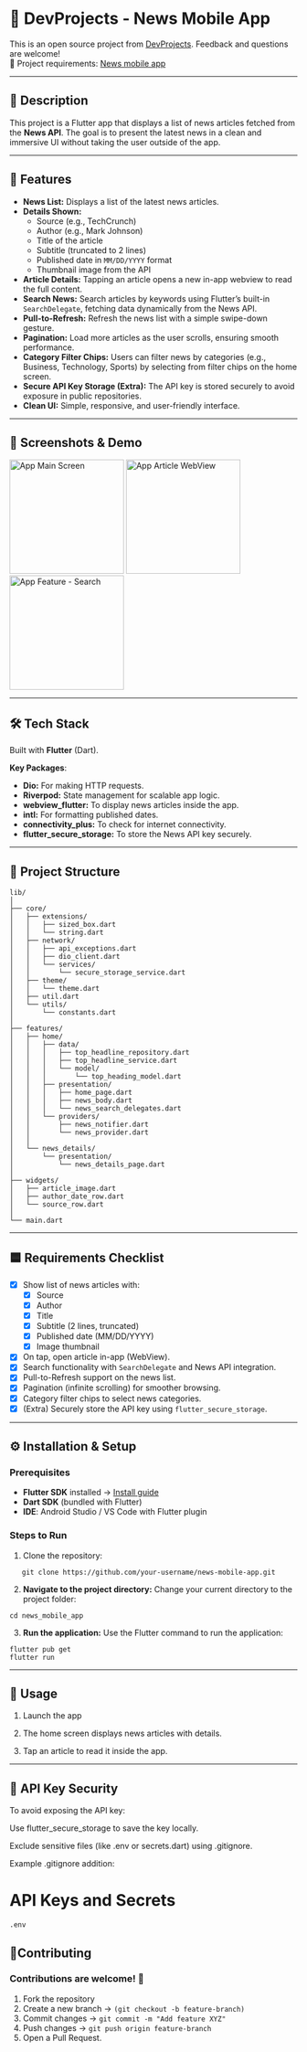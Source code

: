 # 📰 DevProjects - News Mobile App  

This is an open source project from [DevProjects](http://www.codementor.io/projects). Feedback and questions are welcome!  
🔗 Project requirements: [News mobile app](https://www.codementor.io/projects/mobile/news-mobile-app-atx32p8oq5)  

---

## 📖 Description  
This project is a Flutter app that displays a list of news articles fetched from the **News API**. The goal is to present the latest news in a clean and immersive UI without taking the user outside of the app.  

---

## 🚀 Features  
- **News List:** Displays a list of the latest news articles.  
- **Details Shown:**  
  - Source (e.g., TechCrunch)  
  - Author (e.g., Mark Johnson)  
  - Title of the article  
  - Subtitle (truncated to 2 lines)  
  - Published date in `MM/DD/YYYY` format  
  - Thumbnail image from the API  
- **Article Details:** Tapping an article opens a new in-app webview to read the full content.  
- **Search News:** Search articles by keywords using Flutter’s built-in `SearchDelegate`, fetching data dynamically from the News API.
- **Pull-to-Refresh:** Refresh the news list with a simple swipe-down gesture.
- **Pagination:** Load more articles as the user scrolls, ensuring smooth performance.
- **Category Filter Chips:** Users can filter news by categories (e.g., Business, Technology, Sports) by selecting from filter chips on the home screen.
- **Secure API Key Storage (Extra):** The API key is stored securely to avoid exposure in public repositories.  
- **Clean UI:** Simple, responsive, and user-friendly interface.  

---

## 📸 Screenshots & Demo  

<img src="assets/screenshot_main_screen.png" alt="App Main Screen" width="200"/>
<img src="assets/screenshot_article.png" alt="App Article WebView" width="200"/>
<img src="assets/screenshot_search.png" alt="App Feature - Search" width="200"/>

---

## 🛠️ Tech Stack  
Built with **Flutter** (Dart).  

**Key Packages**:  
- **Dio:** For making HTTP requests.  
- **Riverpod:** State management for scalable app logic.  
- **webview_flutter:** To display news articles inside the app.  
- **intl:** For formatting published dates.  
- **connectivity_plus:** To check for internet connectivity.  
- **flutter_secure_storage:** To store the News API key securely.  

---

## 📂 Project Structure  
```
lib/
│
├── core/
│   ├── extensions/
│   │   ├── sized_box.dart
│   │   └── string.dart
│   ├── network/
│   │   ├── api_exceptions.dart
│   │   ├── dio_client.dart
│   │   └── services/
│   │       └── secure_storage_service.dart
│   ├── theme/
│   │   └── theme.dart
│   ├── util.dart
│   └── utils/
│       └── constants.dart
│
├── features/
│   ├── home/
│   │   ├── data/
│   │   │   ├── top_headline_repository.dart
│   │   │   ├── top_headline_service.dart
│   │   │   └── model/
│   │   │       └── top_heading_model.dart
│   │   ├── presentation/
│   │   │   ├── home_page.dart
│   │   │   ├── news_body.dart
│   │   │   └── news_search_delegates.dart
│   │   └── providers/
│   │       ├── news_notifier.dart
│   │       └── news_provider.dart
│   │
│   └── news_details/
│       └── presentation/
│           └── news_details_page.dart
│
├── widgets/
│   ├── article_image.dart
│   ├── author_date_row.dart
│   └── source_row.dart
│
└── main.dart
```
---

## 🟦 Requirements Checklist  
* [x] Show list of news articles with:  
  * [x] Source  
  * [x] Author  
  * [x] Title  
  * [x] Subtitle (2 lines, truncated)  
  * [x] Published date (MM/DD/YYYY)  
  * [x] Image thumbnail  
* [x] On tap, open article in-app (WebView).  
* [x] Search functionality with `SearchDelegate` and News API integration.
* [x] Pull-to-Refresh support on the news list.
* [x] Pagination (infinite scrolling) for smoother browsing.
* [x] Category filter chips to select news categories.  
* [x] (Extra) Securely store the API key using `flutter_secure_storage`.  

---

## ⚙️ Installation & Setup  

### Prerequisites  
- **Flutter SDK** installed → [Install guide](https://flutter.dev/docs/get-started/install)  
- **Dart SDK** (bundled with Flutter)  
- **IDE**: Android Studio / VS Code with Flutter plugin  

### Steps to Run  
1. Clone the repository:  
```
   git clone https://github.com/your-username/news-mobile-app.git
```

2.  **Navigate to the project directory:**
    Change your current directory to the project folder:
```
cd news_mobile_app
```    

3.  **Run the application:**
    Use the Flutter command to run the application:

```
flutter pub get
flutter run    
```
---
## 📖 Usage 
1. Launch the app
2. The home screen displays news articles with details.

3. Tap an article to read it inside the app.
---
## 🔐 API Key Security

To avoid exposing the API key:

Use flutter_secure_storage to save the key locally.

Exclude sensitive files (like .env or secrets.dart) using .gitignore.

Example .gitignore addition:
# API Keys and Secrets
```
.env
```

## 🤝Contributing

### Contributions are welcome! 🎉

1. Fork the repository
2. Create a new branch → `(git checkout -b feature-branch)`
3. Commit changes → `git commit -m "Add feature XYZ"`
4. Push changes → `git push origin feature-branch`
5. Open a Pull Request.